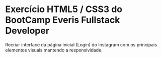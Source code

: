# Exercício HTML5 / CSS3 do BootCamp Everis Fullstack Developer

Recriar interface da página inicial (Login) do Instagram com os principais elementos visuais mantendo a responsividade.